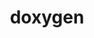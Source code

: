 ---
title: "doxygen"
layout: cache
categories: [package, develop]
meta: {"versions": ["1.12.0", "1.13.2"], "compilers": ["apple-clang@=15.0.0", "gcc@=10.2.1", "gcc@=10.5.0", "gcc@=13.3.0"], "oss": ["centos7", "rhel8", "ventura"], "platforms": ["darwin", "linux"], "targets": ["aarch64", "x86_64_v3"], "stacks": ["developer-tools-aarch64-linux-gnu", "developer-tools-darwin", "developer-tools-manylinux2014", "developer-tools-x86_64_v3-linux-gnu", "root"], "num_specs": 17, "num_specs_by_stack": {"root": 17, "developer-tools-darwin": 2, "developer-tools-manylinux2014": 1, "developer-tools-x86_64_v3-linux-gnu": 7, "developer-tools-aarch64-linux-gnu": 7}}
spec_details: [{"hash": "kbytw3hhgjvo7u3dyca5ny4lyjyvckuw", "compiler": "apple-clang@=15.0.0", "versions": ["1.12.0"], "os": "ventura", "platform": "darwin", "target": "aarch64", "variants": ["build_system=cmake", "build_type=Release", "generator=make", "~graphviz", "~ipo", "~mscgen"], "stacks": ["root", "developer-tools-darwin"], "size": "-", "tarball": "https://binaries.spack.io/develop/build_cache/darwin-ventura-aarch64/apple-clang-15.0.0/doxygen-1.12.0/darwin-ventura-aarch64-apple-clang-15.0.0-doxygen-1.12.0-kbytw3hhgjvo7u3dyca5ny4lyjyvckuw.spack"}, {"hash": "rnsiope6kg6amgxpszbdnn4ypjb4kihi", "compiler": "apple-clang@=15.0.0", "versions": ["1.12.0"], "os": "ventura", "platform": "darwin", "target": "aarch64", "variants": ["build_system=cmake", "build_type=Release", "generator=make", "~graphviz", "~ipo", "~mscgen"], "stacks": ["root", "developer-tools-darwin"], "size": "-", "tarball": "https://binaries.spack.io/develop/build_cache/darwin-ventura-aarch64/apple-clang-15.0.0/doxygen-1.12.0/darwin-ventura-aarch64-apple-clang-15.0.0-doxygen-1.12.0-rnsiope6kg6amgxpszbdnn4ypjb4kihi.spack"}, {"hash": "msarhx52btq5lfav47663hlifim6l5mr", "compiler": "gcc@=10.2.1", "versions": ["1.12.0"], "os": "centos7", "platform": "linux", "target": "x86_64_v3", "variants": ["build_system=cmake", "build_type=Release", "generator=make", "~graphviz", "~ipo", "~mscgen"], "stacks": ["root", "developer-tools-manylinux2014"], "size": "-", "tarball": "https://binaries.spack.io/develop/build_cache/linux-centos7-x86_64_v3/gcc-10.2.1/doxygen-1.12.0/linux-centos7-x86_64_v3-gcc-10.2.1-doxygen-1.12.0-msarhx52btq5lfav47663hlifim6l5mr.spack"}, {"hash": "3dv3r5zazind5n5ftxofnreo35ognfvt", "compiler": "gcc@=10.5.0", "versions": ["1.13.2"], "os": "centos7", "platform": "linux", "target": "x86_64_v3", "variants": ["build_system=cmake", "build_type=Release", "generator=make", "~graphviz", "~ipo", "~mscgen"], "stacks": ["root", "developer-tools-x86_64_v3-linux-gnu"], "size": "-", "tarball": "https://binaries.spack.io/develop/build_cache/linux-centos7-x86_64_v3/gcc-10.5.0/doxygen-1.13.2/linux-centos7-x86_64_v3-gcc-10.5.0-doxygen-1.13.2-3dv3r5zazind5n5ftxofnreo35ognfvt.spack"}, {"hash": "n4fh3qx6hjohzqgmqghf64mvf6bamhbt", "compiler": "gcc@=10.5.0", "versions": ["1.13.2"], "os": "centos7", "platform": "linux", "target": "x86_64_v3", "variants": ["build_system=cmake", "build_type=Release", "generator=make", "~graphviz", "~ipo", "~mscgen"], "stacks": ["root", "developer-tools-x86_64_v3-linux-gnu"], "size": "-", "tarball": "https://binaries.spack.io/develop/build_cache/linux-centos7-x86_64_v3/gcc-10.5.0/doxygen-1.13.2/linux-centos7-x86_64_v3-gcc-10.5.0-doxygen-1.13.2-n4fh3qx6hjohzqgmqghf64mvf6bamhbt.spack"}, {"hash": "s7qawgqeo3rgnd437souhfkhmv5wcdcx", "compiler": "gcc@=10.5.0", "versions": ["1.13.2"], "os": "centos7", "platform": "linux", "target": "x86_64_v3", "variants": ["build_system=cmake", "build_type=Release", "generator=make", "~graphviz", "~ipo", "~mscgen"], "stacks": ["root", "developer-tools-x86_64_v3-linux-gnu"], "size": "-", "tarball": "https://binaries.spack.io/develop/build_cache/linux-centos7-x86_64_v3/gcc-10.5.0/doxygen-1.13.2/linux-centos7-x86_64_v3-gcc-10.5.0-doxygen-1.13.2-s7qawgqeo3rgnd437souhfkhmv5wcdcx.spack"}, {"hash": "uzhvwwvaids7vfgfv7mnqqoaooorvrbc", "compiler": "gcc@=10.5.0", "versions": ["1.13.2"], "os": "centos7", "platform": "linux", "target": "x86_64_v3", "variants": ["build_system=cmake", "build_type=Release", "generator=make", "~graphviz", "~ipo", "~mscgen"], "stacks": ["root", "developer-tools-x86_64_v3-linux-gnu"], "size": "-", "tarball": "https://binaries.spack.io/develop/build_cache/linux-centos7-x86_64_v3/gcc-10.5.0/doxygen-1.13.2/linux-centos7-x86_64_v3-gcc-10.5.0-doxygen-1.13.2-uzhvwwvaids7vfgfv7mnqqoaooorvrbc.spack"}, {"hash": "uzzq6pjlzqp5p2phjfkqobfvc2amxiam", "compiler": "gcc@=10.5.0", "versions": ["1.13.2"], "os": "centos7", "platform": "linux", "target": "x86_64_v3", "variants": ["build_system=cmake", "build_type=Release", "generator=make", "~graphviz", "~ipo", "~mscgen"], "stacks": ["root", "developer-tools-x86_64_v3-linux-gnu"], "size": "-", "tarball": "https://binaries.spack.io/develop/build_cache/linux-centos7-x86_64_v3/gcc-10.5.0/doxygen-1.13.2/linux-centos7-x86_64_v3-gcc-10.5.0-doxygen-1.13.2-uzzq6pjlzqp5p2phjfkqobfvc2amxiam.spack"}, {"hash": "vluujvo7wd4s7wziz4jbkdefwmqvc2oy", "compiler": "gcc@=10.5.0", "versions": ["1.13.2"], "os": "centos7", "platform": "linux", "target": "x86_64_v3", "variants": ["build_system=cmake", "build_type=Release", "generator=make", "~graphviz", "~ipo", "~mscgen"], "stacks": ["root", "developer-tools-x86_64_v3-linux-gnu"], "size": "-", "tarball": "https://binaries.spack.io/develop/build_cache/linux-centos7-x86_64_v3/gcc-10.5.0/doxygen-1.13.2/linux-centos7-x86_64_v3-gcc-10.5.0-doxygen-1.13.2-vluujvo7wd4s7wziz4jbkdefwmqvc2oy.spack"}, {"hash": "zjdayl7uew4q2s6xaxio6omxavtp3fut", "compiler": "gcc@=10.5.0", "versions": ["1.13.2"], "os": "centos7", "platform": "linux", "target": "x86_64_v3", "variants": ["build_system=cmake", "build_type=Release", "generator=make", "~graphviz", "~ipo", "~mscgen"], "stacks": ["root", "developer-tools-x86_64_v3-linux-gnu"], "size": "-", "tarball": "https://binaries.spack.io/develop/build_cache/linux-centos7-x86_64_v3/gcc-10.5.0/doxygen-1.13.2/linux-centos7-x86_64_v3-gcc-10.5.0-doxygen-1.13.2-zjdayl7uew4q2s6xaxio6omxavtp3fut.spack"}, {"hash": "2iceapjiss4dttvj6ehloyrqgjcl5cgj", "compiler": "gcc@=13.3.0", "versions": ["1.13.2"], "os": "rhel8", "platform": "linux", "target": "aarch64", "variants": ["build_system=cmake", "build_type=Release", "generator=make", "~graphviz", "~ipo", "~mscgen"], "stacks": ["root", "developer-tools-aarch64-linux-gnu"], "size": "-", "tarball": "https://binaries.spack.io/develop/build_cache/linux-rhel8-aarch64/gcc-13.3.0/doxygen-1.13.2/linux-rhel8-aarch64-gcc-13.3.0-doxygen-1.13.2-2iceapjiss4dttvj6ehloyrqgjcl5cgj.spack"}, {"hash": "hj3v3wpbmbousx3mypvazkbtkm3cum5b", "compiler": "gcc@=13.3.0", "versions": ["1.13.2"], "os": "rhel8", "platform": "linux", "target": "aarch64", "variants": ["build_system=cmake", "build_type=Release", "generator=make", "~graphviz", "~ipo", "~mscgen"], "stacks": ["root", "developer-tools-aarch64-linux-gnu"], "size": "-", "tarball": "https://binaries.spack.io/develop/build_cache/linux-rhel8-aarch64/gcc-13.3.0/doxygen-1.13.2/linux-rhel8-aarch64-gcc-13.3.0-doxygen-1.13.2-hj3v3wpbmbousx3mypvazkbtkm3cum5b.spack"}, {"hash": "tklb6gl6xmf5k2qz42moj6jd7wfn4mpb", "compiler": "gcc@=13.3.0", "versions": ["1.13.2"], "os": "rhel8", "platform": "linux", "target": "aarch64", "variants": ["build_system=cmake", "build_type=Release", "generator=make", "~graphviz", "~ipo", "~mscgen"], "stacks": ["root", "developer-tools-aarch64-linux-gnu"], "size": "-", "tarball": "https://binaries.spack.io/develop/build_cache/linux-rhel8-aarch64/gcc-13.3.0/doxygen-1.13.2/linux-rhel8-aarch64-gcc-13.3.0-doxygen-1.13.2-tklb6gl6xmf5k2qz42moj6jd7wfn4mpb.spack"}, {"hash": "ty6torrec5i7rfqo56lqoo5m7mzfttms", "compiler": "gcc@=13.3.0", "versions": ["1.13.2"], "os": "rhel8", "platform": "linux", "target": "aarch64", "variants": ["build_system=cmake", "build_type=Release", "generator=make", "~graphviz", "~ipo", "~mscgen"], "stacks": ["root", "developer-tools-aarch64-linux-gnu"], "size": "-", "tarball": "https://binaries.spack.io/develop/build_cache/linux-rhel8-aarch64/gcc-13.3.0/doxygen-1.13.2/linux-rhel8-aarch64-gcc-13.3.0-doxygen-1.13.2-ty6torrec5i7rfqo56lqoo5m7mzfttms.spack"}, {"hash": "v5ilak3e66y4nejygobzkdzytvnzevfh", "compiler": "gcc@=13.3.0", "versions": ["1.13.2"], "os": "rhel8", "platform": "linux", "target": "aarch64", "variants": ["build_system=cmake", "build_type=Release", "generator=make", "~graphviz", "~ipo", "~mscgen"], "stacks": ["root", "developer-tools-aarch64-linux-gnu"], "size": "-", "tarball": "https://binaries.spack.io/develop/build_cache/linux-rhel8-aarch64/gcc-13.3.0/doxygen-1.13.2/linux-rhel8-aarch64-gcc-13.3.0-doxygen-1.13.2-v5ilak3e66y4nejygobzkdzytvnzevfh.spack"}, {"hash": "yae7a66ym2t3usfgp7higwkwhgbr7w2d", "compiler": "gcc@=13.3.0", "versions": ["1.13.2"], "os": "rhel8", "platform": "linux", "target": "aarch64", "variants": ["build_system=cmake", "build_type=Release", "generator=make", "~graphviz", "~ipo", "~mscgen"], "stacks": ["root", "developer-tools-aarch64-linux-gnu"], "size": "-", "tarball": "https://binaries.spack.io/develop/build_cache/linux-rhel8-aarch64/gcc-13.3.0/doxygen-1.13.2/linux-rhel8-aarch64-gcc-13.3.0-doxygen-1.13.2-yae7a66ym2t3usfgp7higwkwhgbr7w2d.spack"}, {"hash": "zusmb4yjcat3hrpm4sonjiqa4p5op7la", "compiler": "gcc@=13.3.0", "versions": ["1.13.2"], "os": "rhel8", "platform": "linux", "target": "aarch64", "variants": ["build_system=cmake", "build_type=Release", "generator=make", "~graphviz", "~ipo", "~mscgen"], "stacks": ["root", "developer-tools-aarch64-linux-gnu"], "size": "-", "tarball": "https://binaries.spack.io/develop/build_cache/linux-rhel8-aarch64/gcc-13.3.0/doxygen-1.13.2/linux-rhel8-aarch64-gcc-13.3.0-doxygen-1.13.2-zusmb4yjcat3hrpm4sonjiqa4p5op7la.spack"}]
---